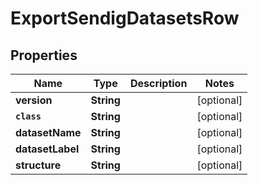 

# ExportSendigDatasetsRow


## Properties

Name | Type | Description | Notes
------------ | ------------- | ------------- | -------------
**version** | **String** |  |  [optional]
**`class`** | **String** |  |  [optional]
**datasetName** | **String** |  |  [optional]
**datasetLabel** | **String** |  |  [optional]
**structure** | **String** |  |  [optional]



